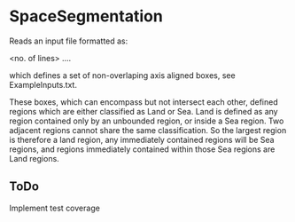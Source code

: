 # SpaceSegmentation

<WIP>

Reads an input file formatted as:

<no. of lines>
<min coord> <max coord>
<min coord> <max coord>
....

which defines a set of non-overlaping axis aligned boxes, see ExampleInputs.txt.

These boxes, which can encompass but not intersect each other, defined regions
which are either classified as Land or Sea. Land is defined as any region 
contained only by an unbounded region, or inside a Sea region. Two adjacent
regions cannot share the same classification. So the largest region is therefore
a land region, any immediately contained regions will be Sea regions, and regions 
immediately contained within those Sea regions are Land regions.

## ToDo

 Implement test coverage